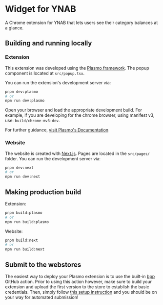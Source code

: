 # Widget for YNAB

A Chrome extension for YNAB that lets users see their category balances at a glance.

## Building and running locally

### Extension

This extension was developed using the [Plasmo framework](https://docs.plasmo.com/). The popup component is located at `src/popup.tsx`.

You can run the extension's development server via:

```bash
pnpm dev:plasmo
# or
npm run dev:plasmo
```

Open your browser and load the appropriate development build. For example, if you are developing for the chrome browser, using manifest v3, use: `build/chrome-mv3-dev`.

For further guidance, [visit Plasmo's Documentation](https://docs.plasmo.com/)

### Website

The website is created with [Next.js](https://nextjs.org/). Pages are located in the `src/pages/` folder. You can run the development server via:

```bash
pnpm dev:next
# or
npm run dev:next
```

## Making production build

Extension:

```bash
pnpm build:plasmo
# or
npm run build:plasmo
```

Website:

```bash
pnpm build:next
# or
npm run build:next
```

## Submit to the webstores

The easiest way to deploy your Plasmo extension is to use the built-in [bpp](https://bpp.browser.market) GitHub action. Prior to using this action however, make sure to build your extension and upload the first version to the store to establish the basic credentials. Then, simply follow [this setup instruction](https://docs.plasmo.com/workflows#submit-your-extension) and you should be on your way for automated submission!
